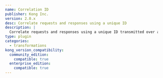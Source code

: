 ```yaml
---
name: Correlation ID
publisher: Kong Inc.
version: 2.0.x
desc: Correlate requests and responses using a unique ID
description: |
  Correlate requests and responses using a unique ID transmitted over an HTTP header.
type: plugin
categories:
  - transformations
kong_version_compatibility:
  community_edition:
    compatible: true
  enterprise_edition:
    compatible: true
---
```

